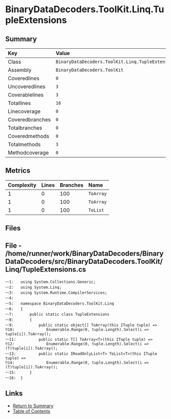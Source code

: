 ﻿# BinaryDataDecoders.ToolKit.Linq.TupleExtensions

## Summary

| Key             | Value                                             |
| :-------------- | :------------------------------------------------ |
| Class           | `BinaryDataDecoders.ToolKit.Linq.TupleExtensions` |
| Assembly        | `BinaryDataDecoders.ToolKit`                      |
| Coveredlines    | `0`                                               |
| Uncoveredlines  | `3`                                               |
| Coverablelines  | `3`                                               |
| Totallines      | `16`                                              |
| Linecoverage    | `0`                                               |
| Coveredbranches | `0`                                               |
| Totalbranches   | `0`                                               |
| Coveredmethods  | `0`                                               |
| Totalmethods    | `3`                                               |
| Methodcoverage  | `0`                                               |

## Metrics

| Complexity | Lines | Branches | Name      |
| :--------- | :---- | :------- | :-------- |
| 1          | 0     | 100      | `ToArray` |
| 1          | 0     | 100      | `ToArray` |
| 1          | 0     | 100      | `ToList`  |

## Files

## File - /home/runner/work/BinaryDataDecoders/BinaryDataDecoders/src/BinaryDataDecoders.ToolKit/Linq/TupleExtensions.cs

```CSharp
〰1:   using System.Collections.Generic;
〰2:   using System.Linq;
〰3:   using System.Runtime.CompilerServices;
〰4:   
〰5:   namespace BinaryDataDecoders.ToolKit.Linq
〰6:   {
〰7:       public static class TupleExtensions
〰8:       {
〰9:           public static object[] ToArray(this ITuple tuple) =>
‼10:              Enumerable.Range(0, tuple.Length).Select(i => tuple[i]).ToArray();
〰11:          public static T[] ToArray<T>(this ITuple tuple) =>
‼12:              Enumerable.Range(0, tuple.Length).Select(i => (T)tuple[i]).ToArray();
〰13:          public static IReadOnlyList<T> ToList<T>(this ITuple tuple) =>
‼14:              Enumerable.Range(0, tuple.Length).Select(i => (T)tuple[i]).ToArray();
〰15:      }
〰16:  }
```

## Links

* [Return to Summary](Summary.md)
* [Table of Contents](../TOC.md)

